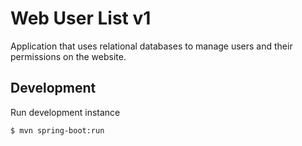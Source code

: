 # Web User List v1

Application that uses relational databases to manage users and their permissions on the website.

## Development

Run development instance
```courseignore
$ mvn spring-boot:run
```
